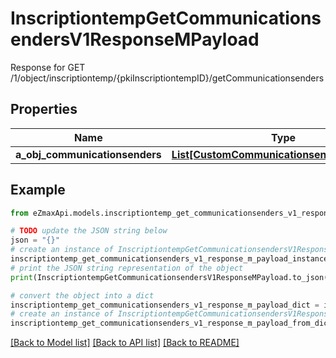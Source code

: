 # InscriptiontempGetCommunicationsendersV1ResponseMPayload

Response for GET /1/object/inscriptiontemp/{pkiInscriptiontempID}/getCommunicationsenders

## Properties

Name | Type | Description | Notes
------------ | ------------- | ------------- | -------------
**a_obj_communicationsenders** | [**List[CustomCommunicationsenderResponse]**](CustomCommunicationsenderResponse.md) |  | 

## Example

```python
from eZmaxApi.models.inscriptiontemp_get_communicationsenders_v1_response_m_payload import InscriptiontempGetCommunicationsendersV1ResponseMPayload

# TODO update the JSON string below
json = "{}"
# create an instance of InscriptiontempGetCommunicationsendersV1ResponseMPayload from a JSON string
inscriptiontemp_get_communicationsenders_v1_response_m_payload_instance = InscriptiontempGetCommunicationsendersV1ResponseMPayload.from_json(json)
# print the JSON string representation of the object
print(InscriptiontempGetCommunicationsendersV1ResponseMPayload.to_json())

# convert the object into a dict
inscriptiontemp_get_communicationsenders_v1_response_m_payload_dict = inscriptiontemp_get_communicationsenders_v1_response_m_payload_instance.to_dict()
# create an instance of InscriptiontempGetCommunicationsendersV1ResponseMPayload from a dict
inscriptiontemp_get_communicationsenders_v1_response_m_payload_from_dict = InscriptiontempGetCommunicationsendersV1ResponseMPayload.from_dict(inscriptiontemp_get_communicationsenders_v1_response_m_payload_dict)
```
[[Back to Model list]](../README.md#documentation-for-models) [[Back to API list]](../README.md#documentation-for-api-endpoints) [[Back to README]](../README.md)


